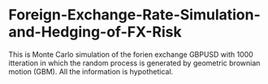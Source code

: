 # Foreign-Exchange-Rate-Simulation-and-Hedging-of-FX-Risk
This is Monte Carlo simulation of the forien exchange GBPUSD with 1000 itteration in which the random process is generated by geometric brownian motion (GBM). All the information is hypothetical.
